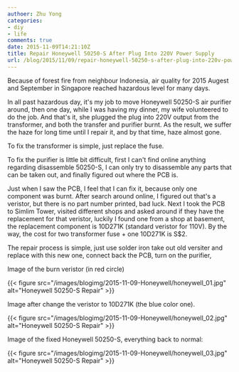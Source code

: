 ```yaml
---
authoer: Zhu Yong
categories:
- diy
- life
comments: true
date: 2015-11-09T14:21:10Z
title: Repair Honeywell 50250-S After Plug Into 220V Power Supply
url: /blog/2015/11/09/repair-honeywell-50250-s-after-plug-into-220v-power-supply/
---
```


Because of forest fire from neighbour Indonesia, air quality for 2015 Augest and September in Singapore reached hazardous level for many days. 

In all past hazardous day, it's my job to move Honeywell 50250-S air purifier around, then one day, while I was having my dinner, my wife volunteered to do the job. And that's it, she plugged the plug into 220V output from the transformer, and both the transfer and purifier burnt. As the result, we suffer the haze for long time until I repair it, and by that time, haze almost gone. 

To fix the transformer is simple, just replace the fuse. 

To fix the purifier is little bit difficult, first I can't find online anything regarding disassemble 50250-S, I can only try to disassemble any parts that can be taken out, and finally figured out where the PCB is. 

Just when I saw the PCB, I feel that I can fix it, because only one component was burnt. After search around online, I figured out that's a veristor, but there is no part number printed, bad luck. Next I took the PCB to Simlim Tower, visited different shops and asked around if they have the replacement for that veristor, luckily I found one from a shop at basement, the replacement component is 10D271K (standard veristor for 110V). By the way, the cost for two transformer fuse + one 10D271K is S$2. 

The repair process is simple, just use solder iron take out old versiter and replace with this new one, connect back the PCB, turn on the purifier,  

Image of the burn veristor (in red circle)

{{< figure src="/images/blogimg/2015-11-09-Honeywell/honeywell_01.jpg" alt="Honeywell 50250-S Repair" >}} 

Image after change the veristor to 10D271K (the blue color one).

{{< figure src="/images/blogimg/2015-11-09-Honeywell/honeywell_02.jpg" alt="Honeywell 50250-S Repair" >}} 

Image of the fixed Honeywell 50250-S, everything back to normal:

{{< figure src="/images/blogimg/2015-11-09-Honeywell/honeywell_03.jpg" alt="Honeywell 50250-S Repair" >}} 
